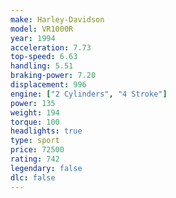 ```yaml
---
make: Harley-Davidson
model: VR1000R
year: 1994
acceleration: 7.73
top-speed: 6.63
handling: 5.51
braking-power: 7.20
displacement: 996
engine: ["2 Cylinders", "4 Stroke"]
power: 135
weight: 194
torque: 100
headlights: true
type: sport
price: 72500
rating: 742
legendary: false
dlc: false
---
```

